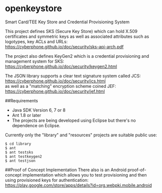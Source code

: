 # openkeystore
Smart Card/TEE Key Store and Credential Provisioning System

This project defines SKS (Secure Key Store) which can hold X.509 certificates
and symmetric keys as well as associated attributes such as logotypes, key ACLs and URLs:<br>
https://cyberphone.github.io/doc/security/sks-api-arch.pdf

The project also defines KeyGen2 which is a credential provisioning and management system
for SKS:<br>
https://cyberphone.github.io/doc/security/keygen2.html

The JSON library supports a clear text signature system called JCS:<br>
https://cyberphone.github.io/doc/security/jcs.html<br>
as well as a "matching" encryption scheme coined JEF:<br>
https://cyberphone.github.io/doc/security/jef.html

##Requirements
* Java SDK Version 6, 7 or 8
* Ant 1.8 or later
* The projects are being developed using Eclipse but there's no dependence on Eclipse.

Currently only the "library" and "resources" projects are suitable public use:
```
$ cd library
$ ant
$ ant testsks
$ ant testkeygen2
$ ant testjson
```
##Proof of Concept Implementation
There also is an Android proof-of-concept implementation which allows you to test provisioning
and then using provisioned keys for authentication:<br>
https://play.google.com/store/apps/details?id=org.webpki.mobile.android
